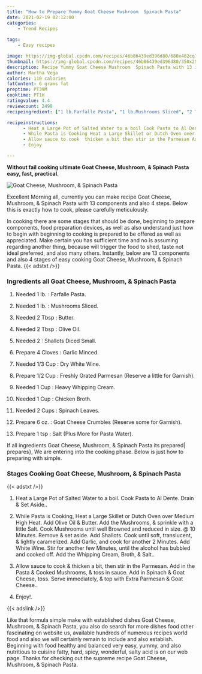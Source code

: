 ```yaml
---
title: "How to Prepare Yummy Goat Cheese Mushroom  Spinach Pasta"
date: 2021-02-19 02:12:00
categories:
    - Trend Recipes
    
tags:
    - Easy recipes

image: https://img-global.cpcdn.com/recipes/46b86439ed396d80/680x482cq70/goat-cheese-mushroom-spinach-pasta-recipe-main-photo.jpg
thumbnail: https://img-global.cpcdn.com/recipes/46b86439ed396d80/350x250cq70/goat-cheese-mushroom-spinach-pasta-recipe-main-photo.jpg
description: Recipe Yummy Goat Cheese Mushroom  Spinach Pasta with 13 ingredients and 4 stages of easy cooking.
author: Martha Vega
calories: 110 calories
fatContent: 6 grams fat
preptime: PT39M
cooktime: PT1H
ratingvalue: 4.4
reviewcount: 2498
recipeingredient: ["1 lb.Farfalle Pasta", "1 lb.Mushrooms Sliced", "2 TbspButter", "2 TbspOlive Oil", "2Shallots Diced Small", "4 ClovesGarlic Minced", "1/3 CupDry White Wine", "1/2 CupFreshly Grated Parmesan Reserve a little for Garnish", "1 CupHeavy Whipping Cream", "1 CupChicken Broth", "2 CupsSpinach Leaves", "6 oz.Goat Cheese Crumbles Reserve some for Garnish", "1 tspSalt Plus More for Pasta Water"]

recipeinstructions: 
      - Heat a Large Pot of Salted Water to a boil Cook Pasta to Al Dente Drain  Set Aside 
      - While Pasta is Cooking Heat a Large Skillet or Dutch Oven over Medium High Heat Add Olive Oil  Butter Add the Mushrooms  sprinkle with a little Salt Cook Mushrooms until well Browned and reduced in size  10 Minutes Remove  set aside Add Shallots Cook until soft translucent  lightly caramelized Add Garlic and cook for another 2 Minutes Add White Wine Stir for another few Minutes until the alcohol has bubbled and cooked off Add the Whipping Cream Broth  Salt 
      - Allow sauce to cook  thicken a bit then stir in the Parmesan Add in the Pasta  Cooked Mushrooms  toss in sauce Add in Spinach  Goat Cheese toss Serve immediately  top with Extra Parmesan  Goat Cheese 
      - Enjoy

---
```




**Without fail cooking ultimate Goat Cheese, Mushroom, &amp; Spinach Pasta easy, fast, practical**. 


![Goat Cheese, Mushroom, &amp; Spinach Pasta](https://img-global.cpcdn.com/recipes/46b86439ed396d80/680x482cq70/goat-cheese-mushroom-spinach-pasta-recipe-main-photo.jpg "Goat Cheese, Mushroom, &amp; Spinach Pasta")




Excellent Morning all, currently you can make recipe Goat Cheese, Mushroom, &amp; Spinach Pasta with 13 components and also 4 steps. Below this is exactly how to cook, please carefully meticulously.

In cooking there are some stages that should be done, beginning to prepare components, food preparation devices, as well as also understand just how to begin with beginning to cooking is prepared to be offered as well as appreciated. Make certain you has sufficient time and no is assuming regarding another thing, because will trigger the food to shed, taste not ideal preferred, and also many others. Instantly, below are 13 components and also 4 stages of easy cooking Goat Cheese, Mushroom, &amp; Spinach Pasta.
{{< adstxt />}}

### Ingredients all Goat Cheese, Mushroom, &amp; Spinach Pasta


1. Needed 1 lb. : Farfalle Pasta.

1. Needed 1 lb. : Mushrooms Sliced.

1. Needed 2 Tbsp : Butter.

1. Needed 2 Tbsp : Olive Oil.

1. Needed 2 : Shallots Diced Small.

1. Prepare 4 Cloves : Garlic Minced.

1. Needed 1/3 Cup : Dry White Wine.

1. Prepare 1/2 Cup : Freshly Grated Parmesan (Reserve a little for Garnish).

1. Needed 1 Cup : Heavy Whipping Cream.

1. Needed 1 Cup : Chicken Broth.

1. Needed 2 Cups : Spinach Leaves.

1. Prepare 6 oz. : Goat Cheese Crumbles (Reserve some for Garnish).

1. Prepare 1 tsp : Salt (Plus More for Pasta Water).



If all ingredients Goat Cheese, Mushroom, &amp; Spinach Pasta its prepared| prepares}, We are entering into the cooking phase. Below is just how to preparing with simple.

### Stages Cooking Goat Cheese, Mushroom, &amp; Spinach Pasta

{{< adstxt />}}


1. Heat a Large Pot of Salted Water to a boil. Cook Pasta to Al Dente. Drain &amp; Set Aside..



1. While Pasta is Cooking, Heat a Large Skillet or Dutch Oven over Medium High Heat. Add Olive Oil &amp; Butter. Add the Mushrooms, &amp; sprinkle with a little Salt. Cook Mushrooms until well Browned and reduced in size. @ 10 Minutes. Remove &amp; set aside. Add Shallots. Cook until soft, translucent, &amp; lightly caramelized. Add Garlic, and cook for another 2 Minutes. Add White Wine. Stir for another few Minutes, until the alcohol has bubbled and cooked off. Add the Whipping Cream, Broth, &amp; Salt..



1. Allow sauce to cook &amp; thicken a bit, then stir in the Parmesan. Add in the Pasta &amp; Cooked Mushrooms, &amp; toss in sauce. Add in Spinach &amp; Goat Cheese, toss. Serve immediately, &amp; top with Extra Parmesan &amp; Goat Cheese..



1. Enjoy!.





{{< adslink />}}

Like that formula simple make with established dishes Goat Cheese, Mushroom, &amp; Spinach Pasta, you also do search for more dishes food other fascinating on website us, available hundreds of numerous recipes world food and also we will certainly remain to include and also establish. Beginning with food healthy and balanced very easy, yummy, and also nutritious to cuisine fatty, hard, spicy, wonderful, salty acid is on our web page. Thanks for checking out the supreme recipe Goat Cheese, Mushroom, &amp; Spinach Pasta.
